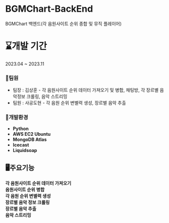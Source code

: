 # BGMChart-BackEnd
BGMChart 백엔드(각 음원사이트 순위 종합 및 뮤직 플레이어)

# ⌛개발 기간
2023.04 ~ 2023.11

### 👯팀원
* 팀장 : 김상훈 - 각 음원사이트 순위 데이터 가져오기 및 병합, 채팅방, 각 장르별 음악정보 크롤링, 음악 스트리밍  
* 팀원 : 사공도현 - 각 음원 순위 변별력 생성, 장르별 음악 추출  

### 💾개발환경
* **Python**
* **AWS EC2 Ubuntu**
* **MongoDB Atlas**
* **Icecast**
* **Liquidsoap**

## 🖥주요기능
**각 음원사이트 순위 데이터 가져오기**  
**음원사이트 순위 병합**  
**각 음원 순위 변별력 생성**  
**장르별 음악 정보 크롤링**  
**장르별 음악 추출**  
**음악 스트리밍**  
